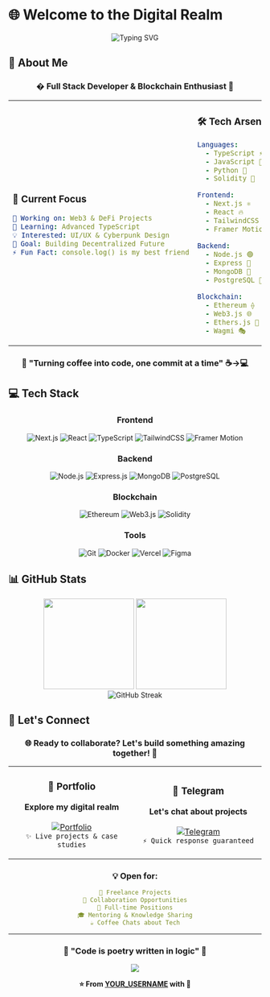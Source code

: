 # 🌐 Welcome to the Digital Realm

<div align="center">

<img src="https://readme-typing-svg.herokuapp.com?font=Orbitron&weight=900&size=35&duration=3000&pause=1000&color=8B5CF6&background=0F101400&center=true&vCenter=true&multiline=true&width=800&height=100&lines=Full+Stack+Developer;Blockchain+Enthusiast;UI%2FUX+Designer" alt="Typing SVG" />

</div>

## 🚀 About Me

<div align="center">

### � **Full Stack Developer & Blockchain Enthusiast** 💫

</div>

<table align="center">
<tr>
<td width="50%">

### 🎯 **Current Focus**
```yaml
🔭 Working on: Web3 & DeFi Projects
🌱 Learning: Advanced TypeScript
💡 Interested: UI/UX & Cyberpunk Design
🎯 Goal: Building Decentralized Future
⚡ Fun Fact: console.log() is my best friend
```

</td>
<td width="50%">

### 🛠️ **Tech Arsenal**
```yaml
Languages:
  - TypeScript ⚡
  - JavaScript 🚀
  - Python 🐍
  - Solidity 💎

Frontend:
  - Next.js ⚛️
  - React 🔥
  - TailwindCSS 🎨
  - Framer Motion ✨

Backend:
  - Node.js 🟢
  - Express 🚄
  - MongoDB 🍃
  - PostgreSQL 🐘

Blockchain:
  - Ethereum ⟠
  - Web3.js 🌐
  - Ethers.js 📡
  - Wagmi 🎭
```

</td>
</tr>
</table>

<div align="center">

### 🌟 **"Turning coffee into code, one commit at a time"** ☕→💻

</div>

## 💻 Tech Stack

<div align="center">

### Frontend
![Next.js](https://img.shields.io/badge/Next.js-000000?style=for-the-badge&logo=next.js&logoColor=white)
![React](https://img.shields.io/badge/React-20232A?style=for-the-badge&logo=react&logoColor=61DAFB)
![TypeScript](https://img.shields.io/badge/TypeScript-007ACC?style=for-the-badge&logo=typescript&logoColor=white)
![TailwindCSS](https://img.shields.io/badge/Tailwind_CSS-38B2AC?style=for-the-badge&logo=tailwind-css&logoColor=white)
![Framer Motion](https://img.shields.io/badge/Framer_Motion-black?style=for-the-badge&logo=framer&logoColor=blue)

### Backend
![Node.js](https://img.shields.io/badge/Node.js-43853D?style=for-the-badge&logo=node.js&logoColor=white)
![Express.js](https://img.shields.io/badge/Express.js-404D59?style=for-the-badge)
![MongoDB](https://img.shields.io/badge/MongoDB-4EA94B?style=for-the-badge&logo=mongodb&logoColor=white)
![PostgreSQL](https://img.shields.io/badge/PostgreSQL-316192?style=for-the-badge&logo=postgresql&logoColor=white)

### Blockchain
![Ethereum](https://img.shields.io/badge/Ethereum-3C3C3D?style=for-the-badge&logo=Ethereum&logoColor=white)
![Web3.js](https://img.shields.io/badge/web3.js-F16822?style=for-the-badge&logo=web3.js&logoColor=white)
![Solidity](https://img.shields.io/badge/Solidity-%23363636.svg?style=for-the-badge&logo=solidity&logoColor=white)

### Tools
![Git](https://img.shields.io/badge/Git-F05032?style=for-the-badge&logo=git&logoColor=white)
![Docker](https://img.shields.io/badge/Docker-2496ED?style=for-the-badge&logo=docker&logoColor=white)
![Vercel](https://img.shields.io/badge/Vercel-000000?style=for-the-badge&logo=vercel&logoColor=white)
![Figma](https://img.shields.io/badge/Figma-F24E1E?style=for-the-badge&logo=figma&logoColor=white)

</div>

## 📊 GitHub Stats

<div align="center">
  <img height="180em" src="https://github-readme-stats.vercel.app/api?username=YOUR_USERNAME&show_icons=true&theme=tokyonight&include_all_commits=true&count_private=true&bg_color=0d1117&title_color=8b5cf6&text_color=c9d1d9&icon_color=00f7ff&border_color=30363d"/>
  <img height="180em" src="https://github-readme-stats.vercel.app/api/top-langs/?username=YOUR_USERNAME&layout=compact&langs_count=8&theme=tokyonight&bg_color=0d1117&title_color=8b5cf6&text_color=c9d1d9&border_color=30363d"/>
</div>

<div align="center">
  <img src="https://github-readme-streak-stats.herokuapp.com/?user=YOUR_USERNAME&theme=tokyonight&background=0d1117&stroke=30363d&ring=8b5cf6&fire=00f7ff&currStreakLabel=8b5cf6" alt="GitHub Streak" />
</div>

## 🤝 Let's Connect

<div align="center">

### 🌐 **Ready to collaborate? Let's build something amazing together!** 🚀

<table>
<tr>
<td align="center" width="50%">

### 🎨 **Portfolio**
**Explore my digital realm**
<br><br>
[![Portfolio](https://img.shields.io/badge/🌟_Visit_Portfolio-8B5CF6?style=for-the-badge&logo=google-chrome&logoColor=white&labelColor=1a1a2e)](https://linked-ts-portfolio.vercel.app)
<br>
`✨ Live projects & case studies`

</td>
<td align="center" width="50%">

### 💬 **Telegram**
**Let's chat about projects**
<br><br>
[![Telegram](https://img.shields.io/badge/💌_Send_Message-00F7FF?style=for-the-badge&logo=telegram&logoColor=white&labelColor=1a1a2e)](https://t.me/onicyn)
<br>
`⚡ Quick response guaranteed`

</td>
</tr>
</table>

### 💡 **Open for:**
```yaml
🚀 Freelance Projects
🤝 Collaboration Opportunities
💼 Full-time Positions
🎓 Mentoring & Knowledge Sharing
☕ Coffee Chats about Tech
```

</div>

---

<div align="center">
  
### 🌟 "Code is poetry written in logic" 🌟

<img src="https://komarev.com/ghpvc/?username=YOUR_USERNAME&color=8b5cf6&style=for-the-badge&label=Profile+Views" />

**⭐ From [YOUR_USERNAME](https://github.com/YOUR_USERNAME) with 💜**

</div>
